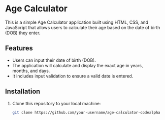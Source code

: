 # Age Calculator

This is a simple Age Calculator application built using HTML, CSS, and JavaScript that allows users to calculate their age based on the date of birth (DOB) they enter.

## Features
- Users can input their date of birth (DOB).
- The application will calculate and display the exact age in years, months, and days.
- It includes input validation to ensure a valid date is entered.
  
## Installation

1. Clone this repository to your local machine:

   ```bash
   git clone https://github.com/your-username/age-calculator-codealpha.git
